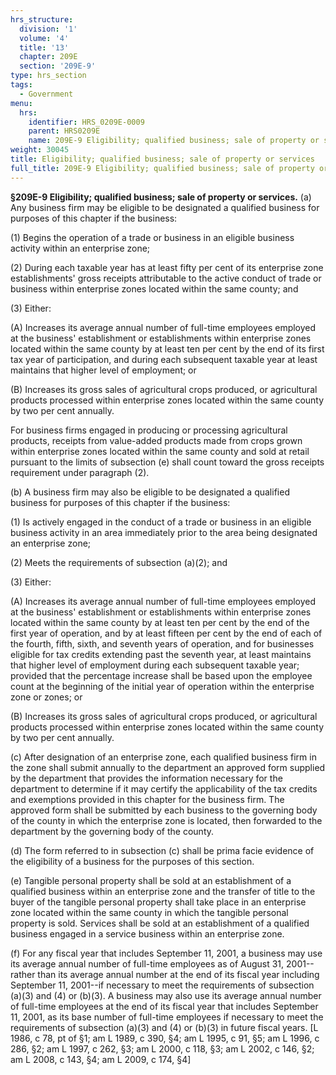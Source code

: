 ```yaml
---
hrs_structure:
  division: '1'
  volume: '4'
  title: '13'
  chapter: 209E
  section: '209E-9'
type: hrs_section
tags:
  - Government
menu:
  hrs:
    identifier: HRS_0209E-0009
    parent: HRS0209E
    name: 209E-9 Eligibility; qualified business; sale of property or services
weight: 30045
title: Eligibility; qualified business; sale of property or services
full_title: 209E-9 Eligibility; qualified business; sale of property or services
---
```

**§209E-9 Eligibility; qualified business; sale of property or services.** (a) Any business firm may be eligible to be designated a qualified business for purposes of this chapter if the business:

(1) Begins the operation of a trade or business in an eligible business activity within an enterprise zone;

(2) During each taxable year has at least fifty per cent of its enterprise zone establishments' gross receipts attributable to the active conduct of trade or business within enterprise zones located within the same county; and

(3) Either:

(A) Increases its average annual number of full-time employees employed at the business' establishment or establishments within enterprise zones located within the same county by at least ten per cent by the end of its first tax year of participation, and during each subsequent taxable year at least maintains that higher level of employment; or

(B) Increases its gross sales of agricultural crops produced, or agricultural products processed within enterprise zones located within the same county by two per cent annually.

For business firms engaged in producing or processing agricultural products, receipts from value-added products made from crops grown within enterprise zones located within the same county and sold at retail pursuant to the limits of subsection (e) shall count toward the gross receipts requirement under paragraph (2).

(b) A business firm may also be eligible to be designated a qualified business for purposes of this chapter if the business:

(1) Is actively engaged in the conduct of a trade or business in an eligible business activity in an area immediately prior to the area being designated an enterprise zone;

(2) Meets the requirements of subsection (a)(2); and

(3) Either:

(A) Increases its average annual number of full-time employees employed at the business' establishment or establishments within enterprise zones located within the same county by at least ten per cent by the end of the first year of operation, and by at least fifteen per cent by the end of each of the fourth, fifth, sixth, and seventh years of operation, and for businesses eligible for tax credits extending past the seventh year, at least maintains that higher level of employment during each subsequent taxable year; provided that the percentage increase shall be based upon the employee count at the beginning of the initial year of operation within the enterprise zone or zones; or

(B) Increases its gross sales of agricultural crops produced, or agricultural products processed within enterprise zones located within the same county by two per cent annually.

(c) After designation of an enterprise zone, each qualified business firm in the zone shall submit annually to the department an approved form supplied by the department that provides the information necessary for the department to determine if it may certify the applicability of the tax credits and exemptions provided in this chapter for the business firm. The approved form shall be submitted by each business to the governing body of the county in which the enterprise zone is located, then forwarded to the department by the governing body of the county.

(d) The form referred to in subsection (c) shall be prima facie evidence of the eligibility of a business for the purposes of this section.

(e) Tangible personal property shall be sold at an establishment of a qualified business within an enterprise zone and the transfer of title to the buyer of the tangible personal property shall take place in an enterprise zone located within the same county in which the tangible personal property is sold. Services shall be sold at an establishment of a qualified business engaged in a service business within an enterprise zone.

(f) For any fiscal year that includes September 11, 2001, a business may use its average annual number of full-time employees as of August 31, 2001--rather than its average annual number at the end of its fiscal year including September 11, 2001--if necessary to meet the requirements of subsection (a)(3) and (4) or (b)(3). A business may also use its average annual number of full-time employees at the end of its fiscal year that includes September 11, 2001, as its base number of full-time employees if necessary to meet the requirements of subsection (a)(3) and (4) or (b)(3) in future fiscal years. [L 1986, c 78, pt of §1; am L 1989, c 390, §4; am L 1995, c 91, §5; am L 1996, c 286, §2; am L 1997, c 262, §3; am L 2000, c 118, §3; am L 2002, c 146, §2; am L 2008, c 143, §4; am L 2009, c 174, §4]